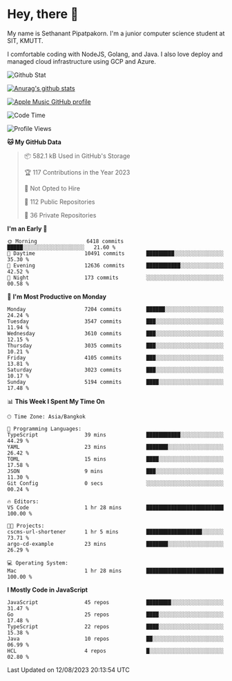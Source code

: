 # Hey, there 🙌
My name is Sethanant Pipatpakorn. I'm a junior computer science student at SIT, KMUTT.

I comfortable coding with NodeJS, Golang, and Java. I also love deploy and managed cloud infrastructure using GCP and Azure.

![Github Stat](https://github-profile-summary-cards.vercel.app/api/cards/profile-details?username=thetkpark&theme=dracula)

[![Anurag's github stats](https://github-readme-stats.vercel.app/api?username=thetkpark&count_private=true&show_icons=true&theme=tokyonight)](https://github.com/anuraghazra/github-readme-stats)

[![Apple Music GitHub profile](https://apple-music-github-profile.rayriffy.com/theme/light.svg?uid=000347.6120fcbefcb74cd59d65c108cc315787.1333)](https://github.com/rayriffy/apple-music-github-profile)

<!--START_SECTION:waka-->
![Code Time](http://img.shields.io/badge/Code%20Time-1%2C017%20hrs%206%20mins-blue)

![Profile Views](http://img.shields.io/badge/Profile%20Views-0-blue)

**🐱 My GitHub Data** 

> 📦 582.1 kB Used in GitHub's Storage 
 > 
> 🏆 117 Contributions in the Year 2023
 > 
> 🚫 Not Opted to Hire
 > 
> 📜 112 Public Repositories 
 > 
> 🔑 36 Private Repositories 
 > 
**I'm an Early 🐤** 

```text
🌞 Morning                6418 commits        █████░░░░░░░░░░░░░░░░░░░░   21.60 % 
🌆 Daytime                10491 commits       █████████░░░░░░░░░░░░░░░░   35.30 % 
🌃 Evening                12636 commits       ███████████░░░░░░░░░░░░░░   42.52 % 
🌙 Night                  173 commits         ░░░░░░░░░░░░░░░░░░░░░░░░░   00.58 % 
```
📅 **I'm Most Productive on Monday** 

```text
Monday                   7204 commits        ██████░░░░░░░░░░░░░░░░░░░   24.24 % 
Tuesday                  3547 commits        ███░░░░░░░░░░░░░░░░░░░░░░   11.94 % 
Wednesday                3610 commits        ███░░░░░░░░░░░░░░░░░░░░░░   12.15 % 
Thursday                 3035 commits        ███░░░░░░░░░░░░░░░░░░░░░░   10.21 % 
Friday                   4105 commits        ███░░░░░░░░░░░░░░░░░░░░░░   13.81 % 
Saturday                 3023 commits        ███░░░░░░░░░░░░░░░░░░░░░░   10.17 % 
Sunday                   5194 commits        ████░░░░░░░░░░░░░░░░░░░░░   17.48 % 
```


📊 **This Week I Spent My Time On** 

```text
🕑︎ Time Zone: Asia/Bangkok

💬 Programming Languages: 
TypeScript               39 mins             ███████████░░░░░░░░░░░░░░   44.29 % 
YAML                     23 mins             ███████░░░░░░░░░░░░░░░░░░   26.42 % 
TOML                     15 mins             ████░░░░░░░░░░░░░░░░░░░░░   17.58 % 
JSON                     9 mins              ███░░░░░░░░░░░░░░░░░░░░░░   11.30 % 
Git Config               0 secs              ░░░░░░░░░░░░░░░░░░░░░░░░░   00.24 % 

🔥 Editors: 
VS Code                  1 hr 28 mins        █████████████████████████   100.00 % 

🐱‍💻 Projects: 
cscms-url-shortener      1 hr 5 mins         ██████████████████░░░░░░░   73.71 % 
argo-cd-example          23 mins             ███████░░░░░░░░░░░░░░░░░░   26.29 % 

💻 Operating System: 
Mac                      1 hr 28 mins        █████████████████████████   100.00 % 
```

**I Mostly Code in JavaScript** 

```text
JavaScript               45 repos            ████████░░░░░░░░░░░░░░░░░   31.47 % 
Go                       25 repos            ████░░░░░░░░░░░░░░░░░░░░░   17.48 % 
TypeScript               22 repos            ████░░░░░░░░░░░░░░░░░░░░░   15.38 % 
Java                     10 repos            ██░░░░░░░░░░░░░░░░░░░░░░░   06.99 % 
HCL                      4 repos             █░░░░░░░░░░░░░░░░░░░░░░░░   02.80 % 
```




 Last Updated on 12/08/2023 20:13:54 UTC
<!--END_SECTION:waka-->
